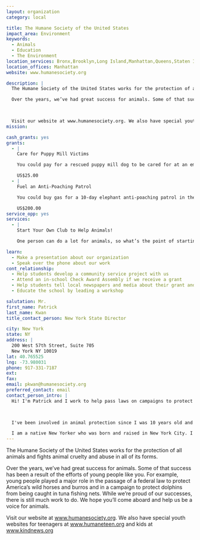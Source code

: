 ```yaml
---
layout: organization
category: local

title: The Humane Society of the United States
impact_area: Environment
keywords: 
  - Animals
  - Education
  - The Environment
location_services: Bronx,Brooklyn,Long Island,Manhattan,Queens,Staten Island,Greater New York
location_offices: Manhattan
website: www.humanesociety.org

description: |
  The Humane Society of the United States works for the protection of all animals and fights animal cruelty and abuse in all of its forms. 

  Over the years, we’ve had great success for animals. Some of that success has been a result of the efforts of young people like you. For example, young people played a major role in the passage of a federal law to protect America’s wild horses and burros and in a campaign to protect dolphins from being caught in tuna fishing nets. While we’re proud of our successes, there is still much work to do. We hope you’ll come aboard and help us be a voice for animals.

  

  Visit our website at www.humanesociety.org. We also have special youth websites for teenagers at www.humaneteen.org and kids at www.kindnews.org
mission: 

cash_grants: yes
grants: 
  - |
    Care for Puppy Mill Victims

    You could pay for a rescued puppy mill dog to be cared for at an emergency shelter for a week, allowing us to provide crucial food, veterinary care, and socialization so we can place him in a loving home. Puppy mills are businesses that churn out puppies for sale at pet stores while their mommies and daddies are kept in awful conditions and provided not enough love or care.

    US$25.00
  - |
    Fuel an Anti-Poaching Patrol

    You could buy gas for a 10-day elephant anti-poaching patrol in the Central African Republic to save elephants from illegal hunting for their ivory tusks.

    US$200.00
service_opp: yes
services: 
  - |
    Start Your Own Club to Help Animals!

    One person can do a lot for animals, so what’s the point of starting a club? That’s simple. When people work as a team, they can accomplish more. Request our club packet to get started today. For more information, teenagers can visit www.humaneteen.org and kids can visit www.kindnews.org

learn: 
  - Make a presentation about our organization
  - Speak over the phone about our work
cont_relationship: 
  - Help students develop a community service project with us
  - Attend an in-school Check Award Assembly if we receive a grant
  - Help students tell local newspapers and media about their grant and/or project with us
  - Educate the school by leading a workshop

salutation: Mr.
first_name: Patrick
last_name: Kwan
title_contact_person: New York State Director

city: New York
state: NY
address: |
  200 West 57th Street, Suite 705  
  New York NY 10019
lat: 40.765525
lng: -73.980031
phone: 917-331-7187
ext: 
fax: 
email: pkwan@humanesociety.org
preferred_contact: email
contact_person_intro: |
  Hi! I'm Patrick and I work to help pass laws on campaigns to protect animals as the New York State Director for The Humane Society of the United States.

  

  I've been involved in animal protection since I was 10 years old and was featured in The Humane Society's special newspaper for kids called "Kind News" when I was a student. 

  I am a native New Yorker who was born and raised in New York City. I attended PS130 in Chinatown, JHS 167 on the Upper East Side, Brooklyn Technical High School in Ft. Greene, and Hunter College, where I studied Political Science.
---
```

The Humane Society of the United States works for the protection of all animals and fights animal cruelty and abuse in all of its forms. 

Over the years, we’ve had great success for animals. Some of that success has been a result of the efforts of young people like you. For example, young people played a major role in the passage of a federal law to protect America’s wild horses and burros and in a campaign to protect dolphins from being caught in tuna fishing nets. While we’re proud of our successes, there is still much work to do. We hope you’ll come aboard and help us be a voice for animals.



Visit our website at www.humanesociety.org. We also have special youth websites for teenagers at www.humaneteen.org and kids at www.kindnews.org